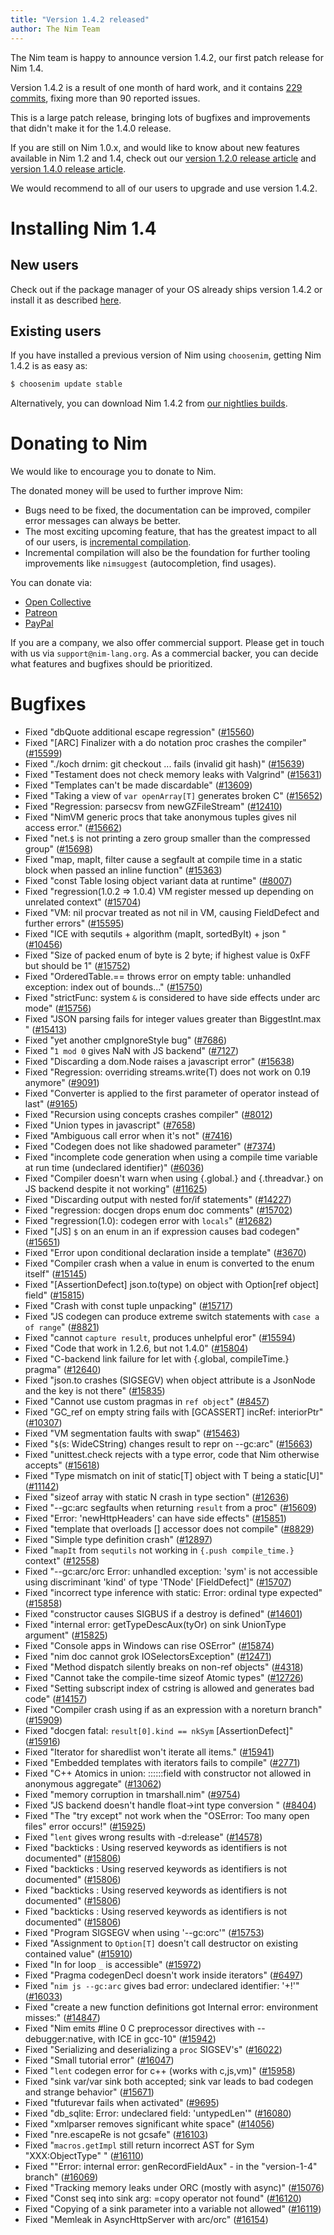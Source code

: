 ```yaml
---
title: "Version 1.4.2 released"
author: The Nim Team
---
```


The Nim team is happy to announce version 1.4.2, our first patch release for
Nim 1.4.

Version 1.4.2 is a result of one month of hard work, and it contains
[229 commits](https://github.com/nim-lang/Nim/compare/v1.4.0...v1.4.2),
fixing more than 90 reported issues.

This is a large patch release, bringing lots of bugfixes and improvements
that didn't make it for the 1.4.0 release.

If you are still on Nim 1.0.x, and would like to know about new features
available in Nim 1.2 and 1.4, check out our
[version 1.2.0 release article](https://nim-lang.org/blog/2020/04/03/version-120-released.html) and
[version 1.4.0 release article](https://nim-lang.org/blog/2020/10/16/version-140-released.html).

We would recommend to all of our users to upgrade and use version 1.4.2.


# Installing Nim 1.4

## New users

Check out if the package manager of your OS already ships version 1.4.2 or
install it as described [here](https://nim-lang.org/install.html).


## Existing users

If you have installed a previous version of Nim using `choosenim`,
getting Nim 1.4.2 is as easy as:

```bash
$ choosenim update stable
```

Alternatively, you can download Nim 1.4.2 from
[our nightlies builds](https://github.com/nim-lang/nightlies/releases/tag/2020-11-30-version-1-4-3fb5157ab1b666a5a5c34efde0f357a82d433d04).



# Donating to Nim

We would like to encourage you to donate to Nim.

The donated money will be used to further improve Nim:
- Bugs need to be fixed, the documentation can be improved, compiler error
  messages can always be better.
- The most exciting upcoming feature, that has the greatest impact to all
  of our users, is [incremental compilation](https://github.com/nim-lang/RFCs/issues/46).
- Incremental compilation will also be the foundation for further tooling
  improvements like `nimsuggest` (autocompletion, find usages).


You can donate via:

* [Open Collective](https://opencollective.com/nim)
* [Patreon](https://www.patreon.com/araq)
* [PayPal](https://www.paypal.com/donate/?cmd=_s-xclick&hosted_button_id=FLWX5V2PMAXAU)

If you are a company, we also offer commercial support.
Please get in touch with us via `support@nim-lang.org`.
As a commercial backer, you can decide what features and bugfixes should
be prioritized.



# Bugfixes

- Fixed "dbQuote additional escape regression"
  ([#15560](https://github.com/nim-lang/Nim/issues/15560))
- Fixed "[ARC] Finalizer with a do notation proc crashes the compiler"
  ([#15599](https://github.com/nim-lang/Nim/issues/15599))
- Fixed "./koch drnim: git checkout ... fails (invalid git hash)"
  ([#15639](https://github.com/nim-lang/Nim/issues/15639))
- Fixed "Testament does not check memory leaks with Valgrind"
  ([#15631](https://github.com/nim-lang/Nim/issues/15631))
- Fixed "Templates can't be made discardable"
  ([#13609](https://github.com/nim-lang/Nim/issues/13609))
- Fixed "Taking a view of `var openArray[T]` generates broken C"
  ([#15652](https://github.com/nim-lang/Nim/issues/15652))
- Fixed "Regression: parsecsv from newGZFileStream"
  ([#12410](https://github.com/nim-lang/Nim/issues/12410))
- Fixed "NimVM generic procs that take anonymous tuples gives nil access error."
  ([#15662](https://github.com/nim-lang/Nim/issues/15662))
- Fixed "net.`$` is not printing a zero group smaller than the compressed group"
  ([#15698](https://github.com/nim-lang/Nim/issues/15698))
- Fixed "map, mapIt, filter cause a segfault at compile time in a static block when passed an inline function"
  ([#15363](https://github.com/nim-lang/Nim/issues/15363))
- Fixed "const Table losing object variant data at runtime"
  ([#8007](https://github.com/nim-lang/Nim/issues/8007))
- Fixed "regression(1.0.2 => 1.0.4) VM register messed up depending on unrelated context"
  ([#15704](https://github.com/nim-lang/Nim/issues/15704))
- Fixed "VM: nil procvar treated as not nil in VM, causing FieldDefect and further errors"
  ([#15595](https://github.com/nim-lang/Nim/issues/15595))
- Fixed "ICE with sequtils + algorithm (mapIt, sortedByIt) + json "
  ([#10456](https://github.com/nim-lang/Nim/issues/10456))
- Fixed "Size of packed enum of byte is 2 byte; if highest value is 0xFF but should be 1"
  ([#15752](https://github.com/nim-lang/Nim/issues/15752))
- Fixed "OrderedTable.== throws error on empty table: unhandled exception: index out of bounds..."
  ([#15750](https://github.com/nim-lang/Nim/issues/15750))
- Fixed "strictFunc: system `&` is considered to have side effects under arc mode"
  ([#15756](https://github.com/nim-lang/Nim/issues/15756))
- Fixed "JSON parsing fails for integer values greater than BiggestInt.max "
  ([#15413](https://github.com/nim-lang/Nim/issues/15413))
- Fixed "yet another cmpIgnoreStyle bug"
  ([#7686](https://github.com/nim-lang/Nim/issues/7686))
- Fixed "`1 mod 0` gives NaN with JS backend"
  ([#7127](https://github.com/nim-lang/Nim/issues/7127))
- Fixed "Discarding a dom.Node raises a javascript error"
  ([#15638](https://github.com/nim-lang/Nim/issues/15638))
- Fixed "Regression: overriding streams.write(T) does not work on 0.19 anymore"
  ([#9091](https://github.com/nim-lang/Nim/issues/9091))
- Fixed "Converter is applied to the first parameter of operator instead of last"
  ([#9165](https://github.com/nim-lang/Nim/issues/9165))
- Fixed "Recursion using concepts crashes compiler"
  ([#8012](https://github.com/nim-lang/Nim/issues/8012))
- Fixed "Union types in javascript"
  ([#7658](https://github.com/nim-lang/Nim/issues/7658))
- Fixed "Ambiguous call error when it's not"
  ([#7416](https://github.com/nim-lang/Nim/issues/7416))
- Fixed "Codegen does not like shadowed parameter"
  ([#7374](https://github.com/nim-lang/Nim/issues/7374))
- Fixed "incomplete code generation when using a compile time variable at run time (undeclared identifier)"
  ([#6036](https://github.com/nim-lang/Nim/issues/6036))
- Fixed "Compiler doesn't warn when using {.global.} and {.threadvar.} on JS backend despite it not working"
  ([#11625](https://github.com/nim-lang/Nim/issues/11625))
- Fixed "Discarding output with nested for/if statements"
  ([#14227](https://github.com/nim-lang/Nim/issues/14227))
- Fixed "regression: docgen drops enum doc comments"
  ([#15702](https://github.com/nim-lang/Nim/issues/15702))
- Fixed "regression(1.0): codegen error with `locals`"
  ([#12682](https://github.com/nim-lang/Nim/issues/12682))
- Fixed "[JS] `$` on an enum in an if expression causes bad codegen"
  ([#15651](https://github.com/nim-lang/Nim/issues/15651))
- Fixed "Error upon conditional declaration inside a template"
  ([#3670](https://github.com/nim-lang/Nim/issues/3670))
- Fixed "Compiler crash when a value in enum is converted to the enum itself"
  ([#15145](https://github.com/nim-lang/Nim/issues/15145))
- Fixed "[AssertionDefect] json.to(type) on object with Option[ref object] field"
  ([#15815](https://github.com/nim-lang/Nim/issues/15815))
- Fixed "Crash with const tuple unpacking"
  ([#15717](https://github.com/nim-lang/Nim/issues/15717))
- Fixed "JS codegen can produce extreme switch statements with `case a of range`"
  ([#8821](https://github.com/nim-lang/Nim/issues/8821))
- Fixed "cannot `capture result`, produces unhelpful eror"
  ([#15594](https://github.com/nim-lang/Nim/issues/15594))
- Fixed "Code that work in 1.2.6, but not 1.4.0"
  ([#15804](https://github.com/nim-lang/Nim/issues/15804))
- Fixed "C-backend link failure for let with {.global, compileTime.} pragma"
  ([#12640](https://github.com/nim-lang/Nim/issues/12640))
- Fixed "json.to crashes (SIGSEGV) when object attribute is a JsonNode and the key is not there"
  ([#15835](https://github.com/nim-lang/Nim/issues/15835))
- Fixed "Cannot use custom pragmas in `ref object`"
  ([#8457](https://github.com/nim-lang/Nim/issues/8457))
- Fixed "GC_ref on empty string fails with [GCASSERT] incRef: interiorPtr"
  ([#10307](https://github.com/nim-lang/Nim/issues/10307))
- Fixed "VM segmentation faults with swap"
  ([#15463](https://github.com/nim-lang/Nim/issues/15463))
- Fixed "`$`(s: WideCString) changes result to repr on --gc:arc"
  ([#15663](https://github.com/nim-lang/Nim/issues/15663))
- Fixed "unittest.check rejects with a type error, code that Nim otherwise accepts"
  ([#15618](https://github.com/nim-lang/Nim/issues/15618))
- Fixed "Type mismatch on init of static[T] object with T being a static[U]"
  ([#11142](https://github.com/nim-lang/Nim/issues/11142))
- Fixed "sizeof array with static N crash in type section"
  ([#12636](https://github.com/nim-lang/Nim/issues/12636))
- Fixed "--gc:arc segfaults when returning `result` from a proc"
  ([#15609](https://github.com/nim-lang/Nim/issues/15609))
- Fixed "Error: 'newHttpHeaders' can have side effects"
  ([#15851](https://github.com/nim-lang/Nim/issues/15851))
- Fixed "template that overloads [] accessor does not compile"
  ([#8829](https://github.com/nim-lang/Nim/issues/8829))
- Fixed "Simple type definition crash"
  ([#12897](https://github.com/nim-lang/Nim/issues/12897))
- Fixed "`mapIt` from `sequtils` not working in `{.push compile_time.}` context"
  ([#12558](https://github.com/nim-lang/Nim/issues/12558))
- Fixed "--gc:arc/orc Error: unhandled exception: 'sym' is not accessible using discriminant 'kind' of type 'TNode' [FieldDefect]"
  ([#15707](https://github.com/nim-lang/Nim/issues/15707))
- Fixed "incorrect type inference with static: Error: ordinal type expected"
  ([#15858](https://github.com/nim-lang/Nim/issues/15858))
- Fixed "constructor causes SIGBUS if a destroy is defined"
  ([#14601](https://github.com/nim-lang/Nim/issues/14601))
- Fixed "internal error: getTypeDescAux(tyOr) on sink UnionType argument"
  ([#15825](https://github.com/nim-lang/Nim/issues/15825))
- Fixed "Console apps in Windows can rise OSError"
  ([#15874](https://github.com/nim-lang/Nim/issues/15874))
- Fixed "nim doc cannot grok IOSelectorsException"
  ([#12471](https://github.com/nim-lang/Nim/issues/12471))
- Fixed "Method dispatch silently breaks on non-ref objects"
  ([#4318](https://github.com/nim-lang/Nim/issues/4318))
- Fixed "Cannot take the compile-time sizeof Atomic types"
  ([#12726](https://github.com/nim-lang/Nim/issues/12726))
- Fixed "Setting subscript index of cstring is allowed and generates bad code"
  ([#14157](https://github.com/nim-lang/Nim/issues/14157))
- Fixed "Compiler crash using if as an expression with a noreturn branch"
  ([#15909](https://github.com/nim-lang/Nim/issues/15909))
- Fixed "docgen fatal: `result[0].kind == nkSym`  [AssertionDefect]"
  ([#15916](https://github.com/nim-lang/Nim/issues/15916))
- Fixed "Iterator for sharedlist won't iterate all items."
  ([#15941](https://github.com/nim-lang/Nim/issues/15941))
- Fixed "Embedded templates with iterators fails to compile"
  ([#2771](https://github.com/nim-lang/Nim/issues/2771))
- Fixed "C++ Atomics in union: ::<unnamed union>::<unnamed struct>::field with constructor not allowed in anonymous aggregate"
  ([#13062](https://github.com/nim-lang/Nim/issues/13062))
- Fixed "memory corruption in tmarshall.nim"
  ([#9754](https://github.com/nim-lang/Nim/issues/9754))
- Fixed "JS backend doesn't handle float->int type conversion "
  ([#8404](https://github.com/nim-lang/Nim/issues/8404))
- Fixed "The "try except" not work when the "OSError: Too many open files" error occurs!"
  ([#15925](https://github.com/nim-lang/Nim/issues/15925))
- Fixed "`lent` gives wrong results with -d:release"
  ([#14578](https://github.com/nim-lang/Nim/issues/14578))
- Fixed "backticks : Using reserved keywords as identifiers is not documented"
  ([#15806](https://github.com/nim-lang/Nim/issues/15806))
- Fixed "backticks : Using reserved keywords as identifiers is not documented"
  ([#15806](https://github.com/nim-lang/Nim/issues/15806))
- Fixed "backticks : Using reserved keywords as identifiers is not documented"
  ([#15806](https://github.com/nim-lang/Nim/issues/15806))
- Fixed "backticks : Using reserved keywords as identifiers is not documented"
  ([#15806](https://github.com/nim-lang/Nim/issues/15806))
- Fixed "Program SIGSEGV when using '--gc:orc'"
  ([#15753](https://github.com/nim-lang/Nim/issues/15753))
- Fixed "Assignment to `Option[T]` doesn't call destructor on existing contained value"
  ([#15910](https://github.com/nim-lang/Nim/issues/15910))
- Fixed "In for loop `_` is accessible"
  ([#15972](https://github.com/nim-lang/Nim/issues/15972))
- Fixed "Pragma codegenDecl doesn't work inside iterators"
  ([#6497](https://github.com/nim-lang/Nim/issues/6497))
- Fixed "`nim js --gc:arc` gives bad error:  undeclared identifier: '+!'"
  ([#16033](https://github.com/nim-lang/Nim/issues/16033))
- Fixed "create a new function definitions got Internal error: environment misses:"
  ([#14847](https://github.com/nim-lang/Nim/issues/14847))
- Fixed "Nim emits #line 0 C preprocessor directives with --debugger:native, with ICE in gcc-10"
  ([#15942](https://github.com/nim-lang/Nim/issues/15942))
- Fixed "Serializing and deserializing a `proc` SIGSEV's"
  ([#16022](https://github.com/nim-lang/Nim/issues/16022))
- Fixed "Small tutorial error"
  ([#16047](https://github.com/nim-lang/Nim/issues/16047))
- Fixed "`lent` codegen error for c++ (works with c,js,vm)"
  ([#15958](https://github.com/nim-lang/Nim/issues/15958))
- Fixed "sink var/var sink both accepted; sink var leads to bad codegen and strange behavior"
  ([#15671](https://github.com/nim-lang/Nim/issues/15671))
- Fixed "tfuturevar fails when activated"
  ([#9695](https://github.com/nim-lang/Nim/issues/9695))
- Fixed "db_sqlite: Error: undeclared field: 'untypedLen'"
  ([#16080](https://github.com/nim-lang/Nim/issues/16080))
- Fixed "xmlparser removes significant white space"
  ([#14056](https://github.com/nim-lang/Nim/issues/14056))
- Fixed "nre.escapeRe is not gcsafe"
  ([#16103](https://github.com/nim-lang/Nim/issues/16103))
- Fixed "`macros.getImpl` still return incorrect AST for Sym "XXX:ObjectType" "
  ([#16110](https://github.com/nim-lang/Nim/issues/16110))
- Fixed ""Error: internal error: genRecordFieldAux" - in the "version-1-4" branch"
  ([#16069](https://github.com/nim-lang/Nim/issues/16069))
- Fixed "Tracking memory leaks under ORC (mostly with async)"
  ([#15076](https://github.com/nim-lang/Nim/issues/15076))
- Fixed "Const seq into sink arg: =copy operator not found"
  ([#16120](https://github.com/nim-lang/Nim/issues/16120))
- Fixed "Copying of a sink parameter into a variable not allowed"
  ([#16119](https://github.com/nim-lang/Nim/issues/16119))
- Fixed "Memleak in AsyncHttpServer with arc/orc"
  ([#16154](https://github.com/nim-lang/Nim/issues/16154))
